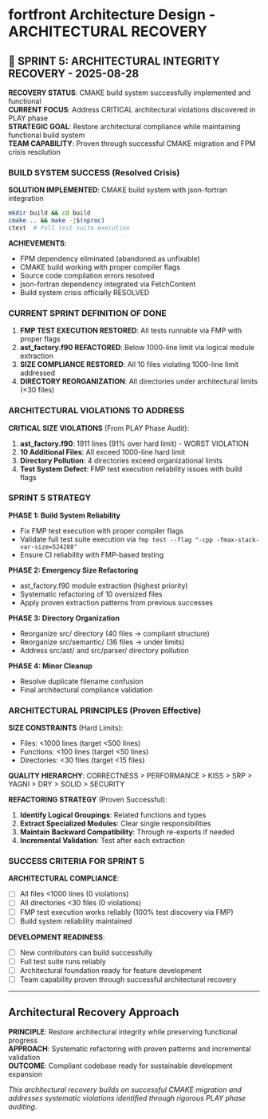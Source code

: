 # fortfront Architecture Design - ARCHITECTURAL RECOVERY

## 🚀 SPRINT 5: ARCHITECTURAL INTEGRITY RECOVERY - 2025-08-28

**RECOVERY STATUS**: CMAKE build system successfully implemented and functional  
**CURRENT FOCUS**: Address CRITICAL architectural violations discovered in PLAY phase  
**STRATEGIC GOAL**: Restore architectural compliance while maintaining functional build system  
**TEAM CAPABILITY**: Proven through successful CMAKE migration and FPM crisis resolution

### BUILD SYSTEM SUCCESS (Resolved Crisis)

**SOLUTION IMPLEMENTED**: CMAKE build system with json-fortran integration
```bash
mkdir build && cd build
cmake .. && make -j$(nproc)
ctest  # Full test suite execution
```

**ACHIEVEMENTS**:
- FPM dependency eliminated (abandoned as unfixable)
- CMAKE build working with proper compiler flags
- Source code compilation errors resolved
- json-fortran dependency integrated via FetchContent
- Build system crisis officially RESOLVED

### CURRENT SPRINT DEFINITION OF DONE

1. **FMP TEST EXECUTION RESTORED**: All tests runnable via FMP with proper flags
2. **ast_factory.f90 REFACTORED**: Below 1000-line limit via logical module extraction  
3. **SIZE COMPLIANCE RESTORED**: All 10 files violating 1000-line limit addressed
4. **DIRECTORY REORGANIZATION**: All directories under architectural limits (<30 files)

### ARCHITECTURAL VIOLATIONS TO ADDRESS

**CRITICAL SIZE VIOLATIONS** (From PLAY Phase Audit):
1. **ast_factory.f90**: 1911 lines (91% over hard limit) - WORST VIOLATION
2. **10 Additional Files**: All exceed 1000-line hard limit
3. **Directory Pollution**: 4 directories exceed organizational limits
4. **Test System Defect**: FMP test execution reliability issues with build flags

### SPRINT 5 STRATEGY

**PHASE 1: Build System Reliability**
- Fix FMP test execution with proper compiler flags
- Validate full test suite execution via `fmp test --flag "-cpp -fmax-stack-var-size=524288"`
- Ensure CI reliability with FMP-based testing

**PHASE 2: Emergency Size Refactoring**  
- ast_factory.f90 module extraction (highest priority)
- Systematic refactoring of 10 oversized files
- Apply proven extraction patterns from previous successes

**PHASE 3: Directory Organization**
- Reorganize src/ directory (40 files → compliant structure)
- Reorganize src/semantic/ (36 files → under limits)
- Address src/ast/ and src/parser/ directory pollution

**PHASE 4: Minor Cleanup**
- Resolve duplicate filename confusion
- Final architectural compliance validation

### ARCHITECTURAL PRINCIPLES (Proven Effective)

**SIZE CONSTRAINTS** (Hard Limits):
- Files: <1000 lines (target <500 lines)
- Functions: <100 lines (target <50 lines)  
- Directories: <30 files (target <15 files)

**QUALITY HIERARCHY**:
CORRECTNESS > PERFORMANCE > KISS > SRP > YAGNI > DRY > SOLID > SECURITY

**REFACTORING STRATEGY** (Proven Successful):
1. **Identify Logical Groupings**: Related functions and types
2. **Extract Specialized Modules**: Clear single responsibilities
3. **Maintain Backward Compatibility**: Through re-exports if needed
4. **Incremental Validation**: Test after each extraction

### SUCCESS CRITERIA FOR SPRINT 5

**ARCHITECTURAL COMPLIANCE**:
- [ ] All files <1000 lines (0 violations)
- [ ] All directories <30 files (0 violations)  
- [ ] FMP test execution works reliably (100% test discovery via FMP)
- [ ] Build system reliability maintained

**DEVELOPMENT READINESS**:
- [ ] New contributors can build successfully
- [ ] Full test suite runs reliably
- [ ] Architectural foundation ready for feature development
- [ ] Team capability proven through successful architectural recovery

---

## Architectural Recovery Approach

**PRINCIPLE**: Restore architectural integrity while preserving functional progress  
**APPROACH**: Systematic refactoring with proven patterns and incremental validation  
**OUTCOME**: Compliant codebase ready for sustainable development expansion

*This architectural recovery builds on successful CMAKE migration and addresses systematic violations identified through rigorous PLAY phase auditing.*